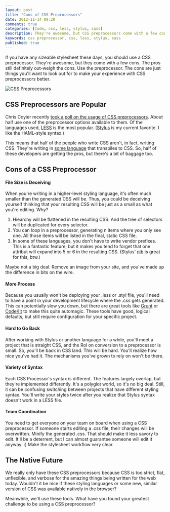 ```yaml
---
layout: post
title: "Cons of CSS Preprocessors"
date: 2012-11-14 09:20
comments: true
categories: [Code, css, less, stylus, sass]
description: They're awesome, but CSS preprocessors come with a few cons.  Don't dump your preprocessor, just work through the cons.
keywords: css preprocessor, css, less, stylus, sass
published: true
---
```


If you have any sizeable stylesheet these days, you should use a CSS preprocessor.  They're awesome, but they come with a few cons.  The pros still definitely out-weigh the cons.  Use the preprocessor.  The cons are just things you'll want to look out for to make your experience with CSS preprocessors better.

![CSS Preprocessors](http://i.imgur.com/Mzozm.jpg)

<!--more-->

## CSS Preprocessors are Popular

Chris Coyier recently [took a poll on the usage of CSS preprocessors](http://css-tricks.com/poll-results-popularity-of-css-preprocessors/).  About half use one of the preprocessor options available to them.  Of the languages used, [LESS](http://lesscss.org/) is the most popular.  ([Stylus](http://learnboost.github.com/stylus/) is my current favorite.  I like the HAML-style syntax.)

This means that half of the people who write CSS aren't, in fact, writing CSS.  They're writing in [some language](http://net.tutsplus.com/tutorials/html-css-techniques/sass-vs-less-vs-stylus-a-preprocessor-shootout/) that transpiles to CSS.  So, half of these developers are getting the pros, but there's a bit of baggage too.  

## Cons of a CSS Preprocessor

#### File Size is Deceiving

When you're writing in a higher-level styling language, it's often much smaller than the generated CSS will be.  Thus, you could be deceiving yourself thinking that your resulting CSS will be just as a small as what you're editing.  Why?  

1. Hiearchy will be flattened in the resulting CSS.  And the tree of selectors will be duplicated for every selector.
2. You can loop in a preprocessor, generating n items where you only see one.  All those items will be listed in the final, static CSS file.
3. In some of these languages, you don't have to write vendor prefixes.  This is a fantastic feature, but it makes you tend to forget that one attribut will expand into 5 or 6 in the resulting CSS. (Stylus' [nib](https://github.com/visionmedia/nib) is great for this, btw.)

Maybe not a big deal.  Remove an image from your site, and you've made up the difference in bits on the wire.

#### More Process

Because you usually won't be deploying your .less or .styl file, you'll need to have a point in your development lifecycle where the .css gets generated.  This can potentially slow you down, but there are great tools like [Grunt](https://github.com/gruntjs/grunt-contrib-stylus/) or [CodeKit](http://incident57.com/codekit/) to make this quite automagic.  These tools have good, logical defaults, but still require configuration for your specific project.

#### Hard to Go Back

After working with Stylus or another language for a while, you'll meet a project that is straight CSS, and the RoI on conversion to a preprocessor is small.  So, you'll be back in CSS land.  This will be hard.  You'll realize how nice you've had it.  The mechanisms you've grown to rely on won't be there.

#### Variety of Syntax

Each CSS Processor's syntax is different.  The features largely overlap, but they're implemented differently.  It's a polyglot world, so it's no big deal.  Still, it can be confusing switching between projects that have different styling syntax.  You'll write your styles twice after you realize that Stylus syntax doesn't work in a LESS file.

#### Team Coordination

You need to get everyone on your team on board when using a CSS preprocessor.  If someone starts editing a .css file, their changes will be overwritten.  Minify the generated .css.  That should make it less savory to edit.  It'll be a deterrent, but I can almost guarantee someone will edit it anyway. :)  Make the stylesheet workflow very clear.

## The Native Future

We really only have these CSS preprocessors because CSS is too strict, flat, unflexible, and verbose for the amazing things being written for the web today.  Wouldn't it be nice if these styling languages or some new, similar version of CSS was available natively in the browser?

Meanwhile, we'll use these tools.  What have you found your greatest challenge to be using a CSS preprocessor?